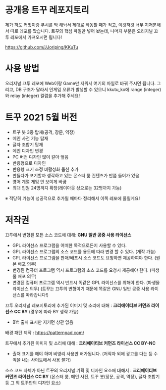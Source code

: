 # 공개용 트꾸 레포지토리

제가 하도 커밋이랑 푸시를 막 해놔서 제대로 작동할 때가 적고, 이것저것 너무 지저분해서 따로 레포를 팠습니다.
트꾸의 핵심 파일만 넣어 놨는데, 나머지 부분은 오리지널 끄투 레포에서 가져오시면 됩니다!

https://github.com/JJoriping/KKuTu

# 사용 방법
오리지널 끄투 레포에 Web이랑 Game만 지워서 여기의 파일로 바꿔 주시면 됩니다.
그리고, DB 구조가 달라서 인게임 오류가 발생할 수 있으니 kkutu_ko에 range (integer)와 relay (integer) 컬럼을 추가해 주세요!

# 트꾸 2021 5월 버전
- 트꾸 봇 3종 탑재(공격, 장문, 역장)
- 메인 사전 기능 탑재
- 글자 조합기 탑재
- 메인 디자인 변경
- PC 버전 디자인 많이 갈아 엎음
- 반응형으로 디자인
- 반응형 크기 조정 비활성화 옵션 추가
- 만들다가 포기할까 생각하고 있는 몬스터 룸 컨텐츠가 반쯤 들어가 있음
- 영어 계열 게임 안 보이게 바꿈
- 최대 인원 24명까지 확장(레이아웃 상으로는 32명까지 가능)

※ 적당히 기능이 성공적으로 추가될 때마다 정리해서 이쪽 레포에 올릴게요!

# 저작권

끄투에서 변형된 모든 소스 코드에 대해: **GNU 일반 공중 사용 라이선스**
- GPL 라이선스 프로그램을 어떠한 목적으로든지 사용할 수 있다.
- GPL 라이선스 프로그램의 소스 코드를 용도에 따라 변경 할 수 있다. (개작 가능)
- GPL 라이선스 프로그램을 판매/배포시 소스 코드도 요청하면 제공하여야 한다. (원본 배포 의무)
- 변경된 컴퓨터 프로그램 역시 프로그램의 소스 코드를 요청시 제공해야 한다. (파생물 배포 의무)
- 변경된 컴퓨터 프로그램 역시 반드시 똑같은 GPL 라이선스를 취해야 한다. (파생물 라이선스 의무)
(트꾸는 끄투의 변형이기 때문에 똑같은 GNU 일반 공중 사용 라이선스를 따라갑니다!)

끄투 오리지널 레포지토리에 추가된 이미지 및 소리에 대해 : **크리에이티브 커먼즈 라이선스 CC BY** (경우에 따라 BY 생략 가능)
- BY: 출처 표시만 지키면 상관 없음

배경 패턴 제작 : https://patternpad.com/

트꾸에서 추가된 이미지 및 소리에 대해 : **크리에이티브 커먼즈 라이선스 CC BY-NC**
- 출처 표기를 해야 하며 비영리 사용만 허가됩니다. (저작자 외에 광고를 다는 등 수익을 내는 사이트에서 사용 불가)

소스 코드 자체가 아닌 트꾸의 오리지널 기획 및 디자인 요소에 대해서 : **크리에이티브 커먼즈 라이선스 CC BY**
(몬스터 룸, 메인 사전, 트꾸 봇(장문, 공격, 역장), 글자 조합기 등 그 외 트꾸만의 디자인 요소)
